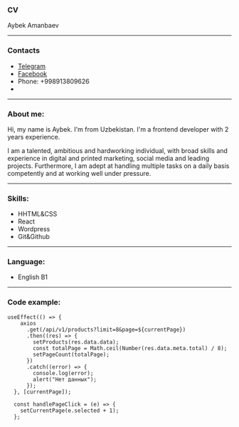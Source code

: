 ### CV
Aybek Amanbaev

---

### Contacts
* [Telegram](https://t.me/aaybekkun)
* [Facebook](https://www.facebook.com/amanbaevaybek)
* Phone: +998913809626
* 
---

### About me:
Hi, my name is Aybek. I'm from Uzbekistan. I'm a frontend developer with 2 years experience. 

I am a talented, ambitious and hardworking individual, with broad skills and experience in digital and printed marketing, social media and leading projects.
Furthermore, I am adept at handling multiple tasks on a daily basis competently and at working well under pressure.

---

### Skills:
* HHTML&CSS
* React
* Wordpress
* Git&Github

---

### Language:
* English B1

---

### Code example:

```
useEffect(() => {
    axios
      .get(/api/v1/products?limit=8&page=${currentPage})
      .then((res) => {
        setProducts(res.data.data);
        const totalPage = Math.ceil(Number(res.data.meta.total) / 8);
        setPageCount(totalPage);
      })
      .catch((error) => {
        console.log(error);
        alert("Нет данных");
      });
  }, [currentPage]);

  const handlePageClick = (e) => {
    setCurrentPage(e.selected + 1);
  };

```



